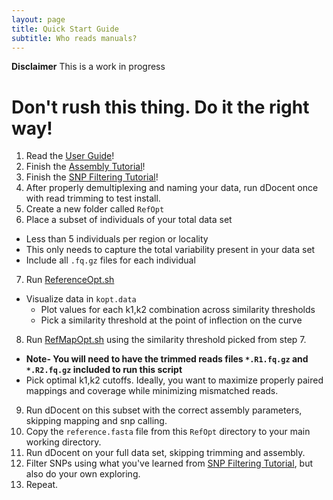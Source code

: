 ```yaml
---
layout: page
title: Quick Start Guide
subtitle: Who reads manuals?
---
```


**Disclaimer** This is a work in progress


# Don't rush this thing.  Do it the right way!

1. Read the [User Guide](/UserGuide)!
2. Finish the [Assembly Tutorial](/assembly)!
3. Finish the [SNP Filtering Tutorial](/filtering)!
4. After properly demultiplexing and naming your data, run dDocent once with read trimming to test install.
5. Create a new folder called `RefOpt`
6. Place a subset of individuals of your total data set
  * Less than 5 individuals per region or locality
  * This only needs to capture the total variability present in your data set
  * Include all `.fq.gz` files for each individual
7. Run [ReferenceOpt.sh](https://github.com/jpuritz/dDocent/blob/master/scripts/ReferenceOpt.sh)
  * Visualize data in `kopt.data`
    * Plot values for each k1,k2 combination across similarity thresholds
    * Pick a similarity threshold at the point of inflection on the curve
8. Run [RefMapOpt.sh](https://github.com/jpuritz/dDocent/blob/master/scripts/RefMapOpt.sh) using the similarity threshold picked from step 7. 
  * **Note- You will need to have the trimmed reads files `*.R1.fq.gz` and `*.R2.fq.gz` included to run this script**
  * Pick optimal k1,k2 cutoffs.  Ideally, you want to maximize properly paired mappings and coverage while minimizing mismatched reads.
9. Run dDocent on this subset with the correct assembly parameters, skipping mapping and snp calling.
10. Copy the `reference.fasta` file from this `RefOpt` directory to your main working directory.
11. Run dDocent on your full data set, skipping trimming and assembly.
12. Filter SNPs using what you've learned from [SNP Filtering Tutorial](/filtering), but also do your own exploring.
13. Repeat.
